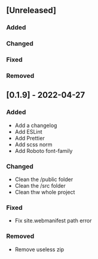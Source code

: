 ## [Unreleased]

### Added

### Changed

### Fixed

### Removed

## [0.1.9] - 2022-04-27

### Added

- Add a changelog
- Add ESLint
- Add Prettier
- Add scss norm
- Add Roboto font-family

### Changed

- Clean the /public folder
- Clean the /src folder
- Clean thw whole project

### Fixed

- Fix site.webmanifest path error

### Removed

- Remove useless zip
